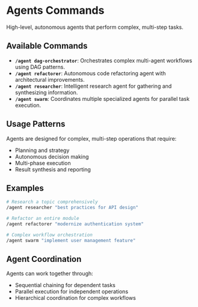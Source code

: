 # Agents Commands

High-level, autonomous agents that perform complex, multi-step tasks.

## Available Commands

*   **`/agent dag-orchestrator`**: Orchestrates complex multi-agent workflows using DAG patterns.
*   **`/agent refactorer`**: Autonomous code refactoring agent with architectural improvements.
*   **`/agent researcher`**: Intelligent research agent for gathering and synthesizing information.
*   **`/agent swarm`**: Coordinates multiple specialized agents for parallel task execution.

## Usage Patterns

Agents are designed for complex, multi-step operations that require:
- Planning and strategy
- Autonomous decision making
- Multi-phase execution
- Result synthesis and reporting

## Examples

```bash
# Research a topic comprehensively
/agent researcher "best practices for API design"

# Refactor an entire module
/agent refactorer "modernize authentication system"

# Complex workflow orchestration
/agent swarm "implement user management feature"
```

## Agent Coordination

Agents can work together through:
- Sequential chaining for dependent tasks
- Parallel execution for independent operations
- Hierarchical coordination for complex workflows 